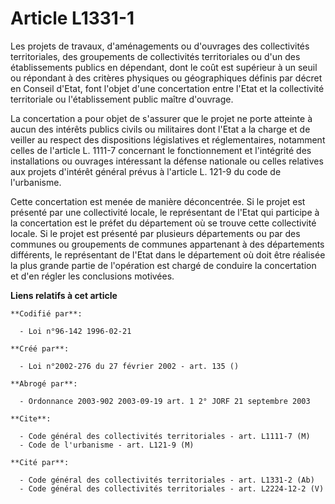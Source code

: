 # Article L1331-1

Les projets de travaux, d'aménagements ou d'ouvrages des collectivités territoriales, des groupements de collectivités
territoriales ou d'un des établissements publics en dépendant, dont le coût est supérieur à un seuil ou répondant à des
critères physiques ou géographiques définis par décret en Conseil d'Etat, font l'objet d'une concertation entre l'Etat et la
collectivité territoriale ou l'établissement public maître d'ouvrage.

La concertation a pour objet de s'assurer que le projet ne porte atteinte à aucun des intérêts publics civils ou militaires
dont l'Etat a la charge et de veiller au respect des dispositions législatives et réglementaires, notamment celles de
l'article L. 1111-7 concernant le fonctionnement et l'intégrité des installations ou ouvrages intéressant la défense
nationale ou celles relatives aux projets d'intérêt général prévus à l'article L. 121-9 du code de l'urbanisme.

Cette concertation est menée de manière déconcentrée. Si le projet est présenté par une collectivité locale, le représentant
de l'Etat qui participe à la concertation est le préfet du département où se trouve cette collectivité locale. Si le projet
est présenté par plusieurs départements ou par des communes ou groupements de communes appartenant à des départements
différents, le représentant de l'Etat dans le département où doit être réalisée la plus grande partie de l'opération est
chargé de conduire la concertation et d'en régler les conclusions motivées.

**Liens relatifs à cet article**

	**Codifié par**:

	  - Loi n°96-142 1996-02-21

	**Créé par**:

	  - Loi n°2002-276 du 27 février 2002 - art. 135 ()

	**Abrogé par**:

	  - Ordonnance 2003-902 2003-09-19 art. 1 2° JORF 21 septembre 2003

	**Cite**:

	  - Code général des collectivités territoriales - art. L1111-7 (M)
	  - Code de l'urbanisme - art. L121-9 (M)

	**Cité par**:

	  - Code général des collectivités territoriales - art. L1331-2 (Ab)
	  - Code général des collectivités territoriales - art. L2224-12-2 (V)

